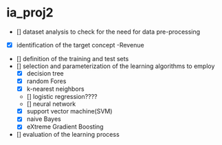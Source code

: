 # ia_proj2

- [] dataset analysis to check for the need for data pre-processing
- [x] identification of the target concept -Revenue
- [] definition of the training and test sets
- [] selection and parameterization of the learning algorithms to employ
    - [x] decision tree
    - [x] random Fores
    - [x] k-nearest neighbors
    - [] logistic regression????
    - [] neural network
    - [x] support vector machine(SVM)
    - [x] naive Bayes
    - [x] eXtreme Gradient Boosting
- [] evaluation of the learning process

